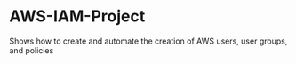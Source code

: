 # AWS-IAM-Project
Shows how to create and automate the creation of AWS users, user groups, and policies
